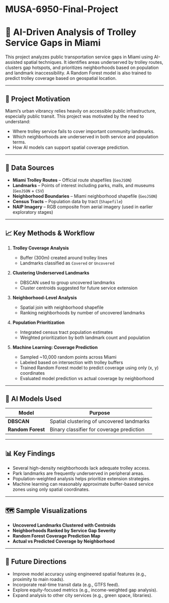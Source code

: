 # MUSA-6950-Final-Project
# 🚌 AI-Driven Analysis of Trolley Service Gaps in Miami

This project analyzes public transportation service gaps in Miami using AI-assisted spatial techniques. It identifies areas underserved by trolley routes, clusters gap hotspots, and prioritizes neighborhoods based on population and landmark inaccessibility. A Random Forest model is also trained to predict trolley coverage based on geospatial location.

---

## 📌 Project Motivation

Miami’s urban vibrancy relies heavily on accessible public infrastructure, especially public transit. This project was motivated by the need to understand:

- Where trolley service fails to cover important community landmarks.
- Which neighborhoods are underserved in both service and population terms.
- How AI models can support spatial coverage prediction.

---

## 📂 Data Sources

- **Miami Trolley Routes** – Official route shapefiles (`GeoJSON`)
- **Landmarks** – Points of interest including parks, malls, and museums (`GeoJSON` + `CSV`)
- **Neighborhood Boundaries** – Miami neighborhood shapefile (`GeoJSON`)
- **Census Tracts** – Population data by tract (`Shapefile`)
- **NAIP Imagery** – RGB composite from aerial imagery (used in earlier exploratory stages)

---

## 📈 Key Methods & Workflow

1. **Trolley Coverage Analysis**  
   - Buffer (300m) created around trolley lines  
   - Landmarks classified as `Covered` or `Uncovered`

2. **Clustering Underserved Landmarks**  
   - DBSCAN used to group uncovered landmarks  
   - Cluster centroids suggested for future service extension

3. **Neighborhood-Level Analysis**  
   - Spatial join with neighborhood shapefile  
   - Ranking neighborhoods by number of uncovered landmarks

4. **Population Prioritization**  
   - Integrated census tract population estimates  
   - Weighted prioritization by both landmark count and population

5. **Machine Learning: Coverage Prediction**  
   - Sampled ~10,000 random points across Miami  
   - Labeled based on intersection with trolley buffers  
   - Trained Random Forest model to predict coverage using only (x, y) coordinates  
   - Evaluated model prediction vs actual coverage by neighborhood

---

## 🧠 AI Models Used

| Model            | Purpose                                      |
|------------------|----------------------------------------------|
| **DBSCAN**        | Spatial clustering of uncovered landmarks    |
| **Random Forest** | Binary classifier for coverage prediction    |

---

## 📊 Key Findings

- Several high-density neighborhoods lack adequate trolley access.
- Park landmarks are frequently underserved in peripheral areas.
- Population-weighted analysis helps prioritize extension strategies.
- Machine learning can reasonably approximate buffer-based service zones using only spatial coordinates.

---

## 🗺️ Sample Visualizations

- **Uncovered Landmarks Clustered with Centroids**  
- **Neighborhoods Ranked by Service Gap Severity**  
- **Random Forest Coverage Prediction Map**  
- **Actual vs Predicted Coverage by Neighborhood**

---

## 🚀 Future Directions

- Improve model accuracy using engineered spatial features (e.g., proximity to main roads).
- Incorporate real-time transit data (e.g., GTFS feed).
- Explore equity-focused metrics (e.g., income-weighted gap analysis).
- Expand analysis to other city services (e.g., green space, libraries).
